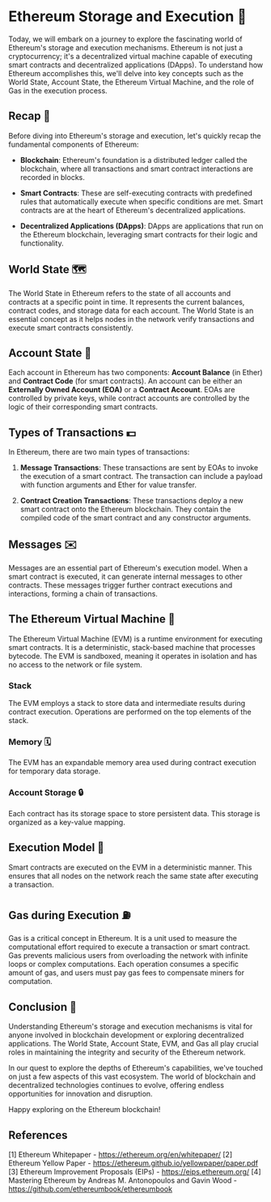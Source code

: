 # Ethereum Storage and Execution 👀

Today, we will embark on a journey to explore the fascinating world of Ethereum's storage and execution mechanisms. Ethereum is not just a cryptocurrency; it's a decentralized virtual machine capable of executing smart contracts and decentralized applications (DApps). To understand how Ethereum accomplishes this, we'll delve into key concepts such as the World State, Account State, the Ethereum Virtual Machine, and the role of Gas in the execution process.

## Recap 🧠

Before diving into Ethereum's storage and execution, let's quickly recap the fundamental components of Ethereum:

- **Blockchain**: Ethereum's foundation is a distributed ledger called the blockchain, where all transactions and smart contract interactions are recorded in blocks.

- **Smart Contracts**: These are self-executing contracts with predefined rules that automatically execute when specific conditions are met. Smart contracts are at the heart of Ethereum's decentralized applications.

- **Decentralized Applications (DApps)**: DApps are applications that run on the Ethereum blockchain, leveraging smart contracts for their logic and functionality.

## World State 🗺️

The World State in Ethereum refers to the state of all accounts and contracts at a specific point in time. It represents the current balances, contract codes, and storage data for each account. The World State is an essential concept as it helps nodes in the network verify transactions and execute smart contracts consistently.

## Account State 📒

Each account in Ethereum has two components: **Account Balance** (in Ether) and **Contract Code** (for smart contracts). An account can be either an **Externally Owned Account (EOA)** or a **Contract Account**. EOAs are controlled by private keys, while contract accounts are controlled by the logic of their corresponding smart contracts.

## Types of Transactions 💵

In Ethereum, there are two main types of transactions:

1. **Message Transactions**: These transactions are sent by EOAs to invoke the execution of a smart contract. The transaction can include a payload with function arguments and Ether for value transfer.

2. **Contract Creation Transactions**: These transactions deploy a new smart contract onto the Ethereum blockchain. They contain the compiled code of the smart contract and any constructor arguments.

## Messages ✉️

Messages are an essential part of Ethereum's execution model. When a smart contract is executed, it can generate internal messages to other contracts. These messages trigger further contract executions and interactions, forming a chain of transactions.

## The Ethereum Virtual Machine 📠

The Ethereum Virtual Machine (EVM) is a runtime environment for executing smart contracts. It is a deterministic, stack-based machine that processes bytecode. The EVM is sandboxed, meaning it operates in isolation and has no access to the network or file system.

### Stack

The EVM employs a stack to store data and intermediate results during contract execution. Operations are performed on the top elements of the stack.

### Memory 🗓️

The EVM has an expandable memory area used during contract execution for temporary data storage.

### Account Storage 🔒

Each contract has its storage space to store persistent data. This storage is organized as a key-value mapping.

## Execution Model 🧨

Smart contracts are executed on the EVM in a deterministic manner. This ensures that all nodes on the network reach the same state after executing a transaction.

## Gas during Execution ⛽

Gas is a critical concept in Ethereum. It is a unit used to measure the computational effort required to execute a transaction or smart contract. Gas prevents malicious users from overloading the network with infinite loops or complex computations. Each operation consumes a specific amount of gas, and users must pay gas fees to compensate miners for computation.

## Conclusion 👋

Understanding Ethereum's storage and execution mechanisms is vital for anyone involved in blockchain development or exploring decentralized applications. The World State, Account State, EVM, and Gas all play crucial roles in maintaining the integrity and security of the Ethereum network.

In our quest to explore the depths of Ethereum's capabilities, we've touched on just a few aspects of this vast ecosystem. The world of blockchain and decentralized technologies continues to evolve, offering endless opportunities for innovation and disruption.

Happy exploring on the Ethereum blockchain!

## References

[1] Ethereum Whitepaper - https://ethereum.org/en/whitepaper/
[2] Ethereum Yellow Paper - https://ethereum.github.io/yellowpaper/paper.pdf
[3] Ethereum Improvement Proposals (EIPs) - https://eips.ethereum.org/
[4] Mastering Ethereum by Andreas M. Antonopoulos and Gavin Wood - https://github.com/ethereumbook/ethereumbook
